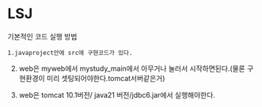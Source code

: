 # LSJ
기본적인 코드 실행 방법

    1.javaproject안에 src에 구현코드가 있다.

2. web은 myweb에서 mystudy_main에서 아무거나 눌러서 시작하면된다.(물론 구현환경이 미리 셋팅되어야한다.tomcat서버같은거)

3. web은 tomcat 10.1버전/ java21 버전/jdbc6.jar에서 실행해야한다. 
